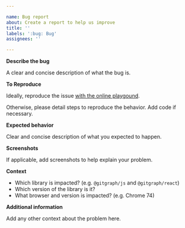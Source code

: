 ```yaml
---

name: Bug report
about: Create a report to help us improve
title: ''
labels: ':bug: Bug'
assignees: ''

---
```


**Describe the bug**

A clear and concise description of what the bug is.

**To Reproduce**

Ideally, reproduce the issue [with the online playgound](https://codepen.io/nicoespeon/pen/arqPWb?editors=0010).

Otherwise, please detail steps to reproduce the behavior. Add code if necessary.

**Expected behavior**

Clear and concise description of what you expected to happen.

**Screenshots**

If applicable, add screenshots to help explain your problem.

**Context**

- Which library is impacted? (e.g. `@gitgraph/js` and `@gitgraph/react`)
- Which version of the library is it?
- What browser and version is impacted? (e.g. Chrome 74)

**Additional information**

Add any other context about the problem here.
